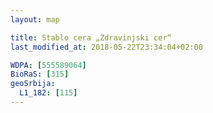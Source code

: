 ```yaml
---
layout: map

title: Stablo cera „Zdravinjski cer“
last_modified_at: 2018-05-22T23:34:04+02:00

WDPA: [555589064]
BioRaS: [315]
geoSrbija:
  L1_182: [115]
---
```

